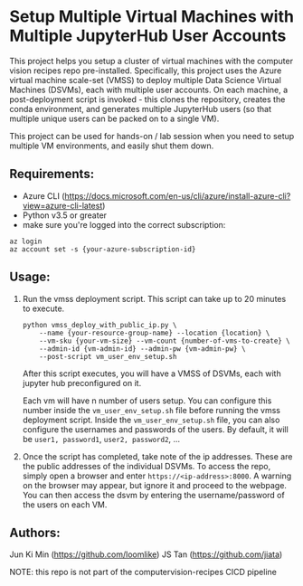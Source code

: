 # Setup Multiple Virtual Machines with Multiple JupyterHub User Accounts

This project helps you setup a cluster of virtual machines with the computer vision recipes repo pre-installed. Specifically, this project uses the Azure virtual machine scale-set (VMSS) to deploy multiple Data Science Virtual Machines (DSVMs), each with multiple user accounts. On each machine, a post-deployment script is invoked - this clones the repository, creates the conda environment, and generates multiple JupyterHub users (so that multiple unique users can be packed on to a single VM).

This project can be used for hands-on / lab session when you need to setup multiple VM environments, and easily shut them down.

## Requirements:
- Azure CLI (https://docs.microsoft.com/en-us/cli/azure/install-azure-cli?view=azure-cli-latest)
- Python v3.5 or greater
- make sure you're logged into the correct subscription:
```
az login
az account set -s {your-azure-subscription-id}
```

## Usage:
1. Run the vmss deployment script. This script can take up to 20 minutes to execute. 

    ```
    python vmss_deploy_with_public_ip.py \
        --name {your-resource-group-name} --location {location} \
        --vm-sku {your-vm-size} --vm-count {number-of-vms-to-create} \
        --admin-id {vm-admin-id} --admin-pw {vm-admin-pw} \
        --post-script vm_user_env_setup.sh
    ```
    After this script executes, you will have a VMSS of DSVMs, each with jupyter hub preconfigured on it. 

    Each vm will have n number of users setup. You can configure this number inside the `vm_user_env_setup.sh` file before running the vmss deployment script. Inside the `vm_user_env_setup.sh` file, you can also configure the usernames and passwords of the users. By default, it will be `user1, password1`, `user2, password2`, ...

1. Once the script has completed, take note of the ip addresses. These are the public addresses of the individual DSVMs. To access the repo, simply open a browser and enter `https://<ip-address>:8000`. A warning on the browser may appear, but ignore it and proceed to the webpage. You can then access the dsvm by entering the username/password of the users on each VM.

## Authors:
Jun Ki Min (https://github.com/loomlike)
JS Tan (https://github.com/jiata)

NOTE: this repo is not part of the computervision-recipes CICD pipeline
